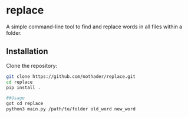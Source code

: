 # replace


A simple command-line tool to find and replace words in all files within a folder.

## Installation

Clone the repository:

```sh
git clone https://github.com/nothader/replace.git
cd replace
pip install .

##Usage
got cd replace
python3 main.py /path/to/folder old_word new_word
